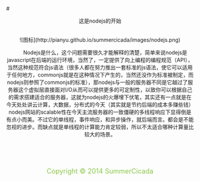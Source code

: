 #<center>这是nodejs的开始<center>
<br/>

<center>![图标](http://pianyu.github.io/summercicada/images/nodejs.png)</center>

&emsp;&emsp;Nodejs是什么，这个问题需要很久才能解释的清楚，简单来说nodejs是javascript在后端的运行环境，当然了，一定提供了向上编程的编程规范（API），当然这种规范符合js语法（很多人都在努力推出一套标准的js语法，使它可以适用于任何地方，commonjs就是在这种情况下产生的，当然还没作为标准被制定，而nodejs则参照了commonjs的标准），那nodejs与一般的服务器不同是它越过了服务器这个虚拟层直接面对I/O从而可以提供更多的可定制性，以致你可以根据自己的需求搭建适合的服务器，这就为nodejs的火爆埋下伏笔，其实还有一点就是在今天处处讲云计算，大数据，分布式的今天（其实就是节约后端的成本多赚些钱）nodejs网站的scalable性在今天主流服务器的一致僵硬的多线程响应下显得倒是有点小而美。不过它的单线程，事件响应，和异步操作，就后端而言。都会是不能忽视的进步。而缺点就是单线程的计算能力肯定较弱，所以不太适合哪种计算量比较大的场景。

<br/>
<br/>
<br/>
<center><p style="color:#8cc84b"><font size="4">Copyright &copy; 2014 SummerCicada</font></p></center>